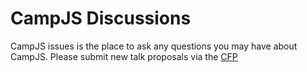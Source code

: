 # CampJS Discussions

CampJS issues is the place to ask any questions you may have about CampJS.
Please submit new talk proposals via the [CFP](http://campjs.com/cfp.html)
